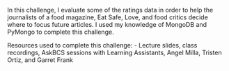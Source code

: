 In this challenge, I evaluate some of the ratings data in order to help the journalists of a food magazine, Eat Safe, Love, and food critics decide where to focus future articles.
I used my knowledge of MongoDB and PyMongo to complete this challenge. 

Resources used to complete this challenge:
    - Lecture slides, class recordings, AskBCS sessions with Learning Assistants, Angel Milla, Tristen Ortiz, and Garret Frank
